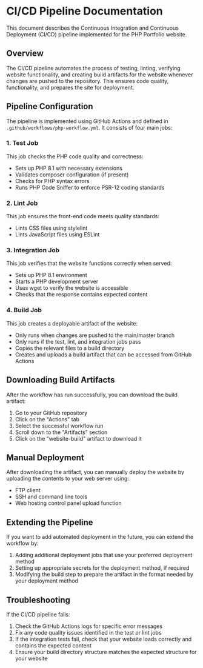 # CI/CD Pipeline Documentation

This document describes the Continuous Integration and Continuous Deployment (CI/CD) pipeline implemented for the PHP Portfolio website.

## Overview

The CI/CD pipeline automates the process of testing, linting, verifying website functionality, and creating build artifacts for the website whenever changes are pushed to the repository. This ensures code quality, functionality, and prepares the site for deployment.

## Pipeline Configuration

The pipeline is implemented using GitHub Actions and defined in `.github/workflows/php-workflow.yml`. It consists of four main jobs:

### 1. Test Job

This job checks the PHP code quality and correctness:

- Sets up PHP 8.1 with necessary extensions
- Validates composer configuration (if present)
- Checks for PHP syntax errors
- Runs PHP Code Sniffer to enforce PSR-12 coding standards

### 2. Lint Job

This job ensures the front-end code meets quality standards:

- Lints CSS files using stylelint
- Lints JavaScript files using ESLint

### 3. Integration Job

This job verifies that the website functions correctly when served:

- Sets up PHP 8.1 environment
- Starts a PHP development server
- Uses wget to verify the website is accessible
- Checks that the response contains expected content

### 4. Build Job

This job creates a deployable artifact of the website:

- Only runs when changes are pushed to the main/master branch
- Only runs if the test, lint, and integration jobs pass
- Copies the relevant files to a build directory
- Creates and uploads a build artifact that can be accessed from GitHub Actions

## Downloading Build Artifacts

After the workflow has run successfully, you can download the build artifact:

1. Go to your GitHub repository
2. Click on the "Actions" tab
3. Select the successful workflow run
4. Scroll down to the "Artifacts" section
5. Click on the "website-build" artifact to download it

## Manual Deployment

After downloading the artifact, you can manually deploy the website by uploading the contents to your web server using:

- FTP client
- SSH and command line tools
- Web hosting control panel upload function

## Extending the Pipeline

If you want to add automated deployment in the future, you can extend the workflow by:

1. Adding additional deployment jobs that use your preferred deployment method
2. Setting up appropriate secrets for the deployment method, if required
3. Modifying the build step to prepare the artifact in the format needed by your deployment method

## Troubleshooting

If the CI/CD pipeline fails:

1. Check the GitHub Actions logs for specific error messages
2. Fix any code quality issues identified in the test or lint jobs
3. If the integration tests fail, check that your website loads correctly and contains the expected content
4. Ensure your build directory structure matches the expected structure for your website 